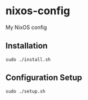 # nixos-config

My NixOS config

## Installation
```
sudo ./install.sh
```

## Configuration Setup
```
sudo ./setup.sh
```
